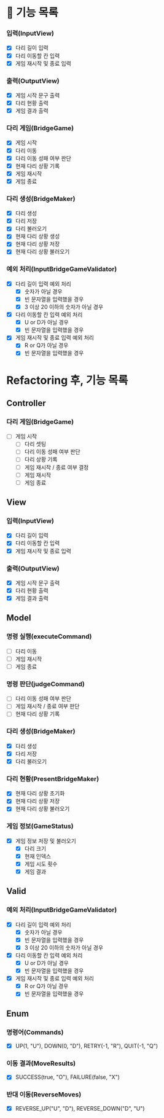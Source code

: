 # 📑 기능 목록

### 입력(InputView)
- [x] 다리 길이 입력
- [x] 다리 이동할 칸 입력
- [x] 게임 재시작 및 종료 입력

### 출력(OutputView)
- [x] 게임 시작 문구 출력
- [x] 다리 현황 출력
- [x] 게임 결과 출력

### 다리 게임(BridgeGame)
- [x] 게임 시작
- [x] 다리 이동
- [x] 다리 이동 성패 여부 판단
- [x] 현재 다리 상황 기록
- [x] 게임 재시작
- [x] 게임 종료

### 다리 생성(BridgeMaker)
- [x] 다리 생성
- [x] 다리 저장
- [x] 다리 불러오기
- [x] 현재 다리 상황 생성
- [x] 현재 다리 상황 저장
- [x] 현재 다리 상황 불러오기

### 예외 처리(InputBridgeGameValidator)
- [x] 다리 길이 입력 예외 처리
  - [x] 숫자가 아닐 경우
  - [x] 빈 문자열을 입력했을 경우
  - [x] 3 이상 20 이하의 숫자가 아닐 경우
- [x] 다리 이동할 칸 입력 예외 처리
  - [x] U or D가 아닐 경우
  - [x] 빈 문자열을 입력했을 경우
- [x] 게임 재시작 및 종료 입력 예외 처리
  - [x] R or Q가 아닐 경우
  - [x] 빈 문자열을 입력했을 경우

# Refactoring 후, 기능 목록

## Controller

### 다리 게임(BridgeGame)
- [ ] 게임 시작
  - [ ] 다리 셋팅
  - [ ] 다리 이동 성패 여부 판단
  - [ ] 다리 상황 기록
  - [ ] 게임 재시작 / 종료 여부 결정
  - [ ] 게임 재시작
  - [ ] 게임 종료

## View

### 입력(InputView)
- [x] 다리 길이 입력
- [x] 다리 이동할 칸 입력
- [x] 게임 재시작 및 종료 입력

### 출력(OutputView)
- [x] 게임 시작 문구 출력
- [x] 다리 현황 출력
- [x] 게임 결과 출력

## Model

### 명령 실행(executeCommand)
- [ ] 다리 이동
- [ ] 게임 재시작
- [ ] 게임 종료

### 명령 판단(judgeCommand)
- [ ] 다리 이동 성패 여부 판단
- [ ] 게임 재시작 / 종료 여부 판단
- [ ] 현재 다리 상황 기록

### 다리 생성(BridgeMaker)
- [x] 다리 생성
- [x] 다리 저장
- [x] 다리 불러오기

### 다리 현황(PresentBridgeMaker)
- [x] 현재 다리 상황 초기화
- [x] 현재 다리 상황 저장
- [x] 현재 다리 상황 불러오기

### 게임 정보(GameStatus)
- [x] 게임 정보 저장 및 불러오기
  - [x] 다리 크기
  - [x] 현재 인덱스
  - [x] 게임 시도 횟수
  - [x] 게임 결과

## Valid

### 예외 처리(InputBridgeGameValidator)
- [x] 다리 길이 입력 예외 처리
  - [x] 숫자가 아닐 경우
  - [x] 빈 문자열을 입력했을 경우
  - [x] 3 이상 20 이하의 숫자가 아닐 경우
- [x] 다리 이동할 칸 입력 예외 처리
  - [x] U or D가 아닐 경우
  - [x] 빈 문자열을 입력했을 경우
- [x] 게임 재시작 및 종료 입력 예외 처리
  - [x] R or Q가 아닐 경우
  - [x] 빈 문자열을 입력했을 경우

## Enum

### 명령어(Commands)
- [x] UP(1, "U"), DOWN(0, "D"), RETRY(-1, "R"), QUIT(-1, "Q")

### 이동 결과(MoveResults)
- [x] SUCCESS(true, "O"), FAILURE(false, "X")

### 반대 이동(ReverseMoves)
- [x] REVERSE_UP("U", "D"), REVERSE_DOWN("D", "U")
